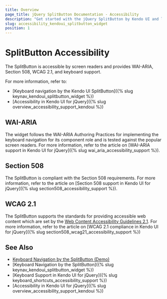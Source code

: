 ```yaml
---
title: Overview
page_title: jQuery SplitButton Documentation - Accessibility
description: "Get started with the jQuery SplitButton by Kendo UI and learn about its accessibility support for WAI-ARIA, Section 508, and WCAG 2.1."
slug: accessibility_kendoui_splitbutton_widget
position: 1
---
```


# SplitButton Accessibility

The SplitButton is accessible by screen readers and provides WAI-ARIA, Section 508, WCAG 2.1, and keyboard support.

For more information, refer to:
* [Keyboard navigation by the Kendo UI SplitButton]({% slug keynav_kendoui_splitbutton_widget %})
* [Accessibility in Kendo UI for jQuery]({% slug overview_accessibility_support_kendoui %})

## WAI-ARIA

The widget follows the WAI-ARIA Authoring Practices for implementing the keyboard navigation for its component role and is tested against the popular screen readers. 
For more information, refer to the article on [WAI-ARIA support in Kendo UI for jQuery]({% slug wai_aria_accessibility_support %}).

## Section 508

The SplitButton is compliant with the Section 508 requirements. For more information, refer to the article on [Section 508 support in Kendo UI for jQuery]({% slug section508_accessibility_support %}).

## WCAG 2.1

The SplitButton supports the standards for providing accessible web content which are set by the [Web Content Accessibility Guidelines 2.1](https://www.w3.org/TR/WCAG/). For more information, refer to the article on [WCAG 2.1 compliance in Kendo UI for jQuery]({% slug section508_wcag21_accessibility_support %})

## See Also

* [Keyboard Navigation by the SplitButton (Demo)](https://demos.telerik.com/kendo-ui/splitbutton/keyboard-navigation)
* [Keyboard Navigation by the SplitButton]({% slug keynav_kendoui_splitbutton_widget %})
* [Keyboard Support in Kendo UI for jQuery]({% slug keyboard_shortcuts_accessibility_support %})
* [Accessibility in Kendo UI for jQuery]({% slug overview_accessibility_support_kendoui %})
